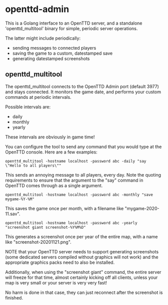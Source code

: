 # openttd-admin

This is a Golang interface to an OpenTTD server, and a standalone 'openttd_multitool' binary 
for simple, periodic server operations.

The latter might include periodically:

* sending messages to connected players
* saving the game to a custom, datestamped save
* generating datestamped screenshots

## openttd_multitool

The openttd_multitool connects to the OpenTTD Admin port (default 3977) 
and stays connected. It monitors the game date, and performs your custom commands
at periodic intervals.

Possible intervals are:

* daily
* monthly
* yearly

These intervals are obviously in game time!

You can configure the tool to send any command that you would type at the OpenTTD
console. Here are a few examples:

    openttd_multitool -hostname localhost -password abc -daily "say \"Hello to all players\""

This sends an annoying message to all players, every day. Note the quoting requirements to ensure
that the argument to the "say" command in OpenTTD comes through as a single argument.

    openttd_multitool -hostname localhost -password abc -monthly "save mygame-%Y-%M"

This saves the game once per month, with a filename like "mygame-2020-11.sav".

    openttd_multitool -hostname localhost -password abc -yearly "screenshot giant screenshot-%Y%M%D"

This generates a screenshot once per year of the entire map, with a name like "screenshot-20201121.png".

NOTE that your OpenTTD server needs to support generating screenshots (some dedicated servers compiled without
graphics will not work) and the appropriate graphics packs need to also be installed. 

Additionally, when using the "screenshot giant" command, the entire server will freeze for that time, almost
certainly kicking off all clients, unless your map is very small or your server is very very fast! 

No harm is done in that case, they can just reconnect after the screenshot is finished.


